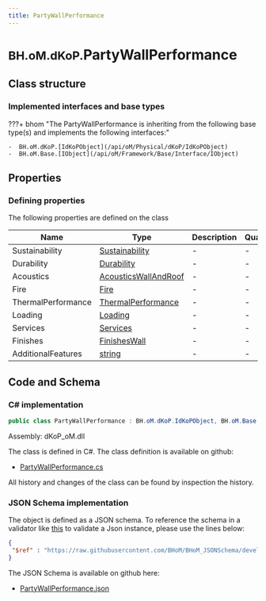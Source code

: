 ```yaml
---
title: PartyWallPerformance
---
```


# <small>BH.oM.dKoP.</small>**PartyWallPerformance**



## Class structure

### Implemented interfaces and base types

???+ bhom "The PartyWallPerformance is inheriting from the following base type(s) and implements the following interfaces:"

    -  BH.oM.dKoP.[IdKoPObject](/api/oM/Physical/dKoP/IdKoPObject)
    -  BH.oM.Base.[IObject](/api/oM/Framework/Base/Interface/IObject)


## Properties



### Defining properties

The following properties are defined on the class

| Name             | Type             | Description      | Quantity         |
|------------------|------------------|------------------|------------------|
| Sustainability | [Sustainability](/api/oM/Physical/dKoP/Perfomance/Sustainability) | - | - |
| Durability | [Durability](/api/oM/Physical/dKoP/Perfomance/Durability) | - | - |
| Acoustics | [AcousticsWallAndRoof](/api/oM/Physical/dKoP/Perfomance/AcousticsWallAndRoof) | - | - |
| Fire | [Fire](/api/oM/Physical/dKoP/Perfomance/Fire) | - | - |
| ThermalPerformance | [ThermalPerformance](/api/oM/Physical/dKoP/Perfomance/ThermalPerformance) | - | - |
| Loading | [Loading](/api/oM/Physical/dKoP/Perfomance/Loading/Loading) | - | - |
| Services | [Services](/api/oM/Physical/dKoP/Perfomance/Services/Services) | - | - |
| Finishes | [FinishesWall](/api/oM/Physical/dKoP/Perfomance/Finishes/FinishesWall) | - | - |
| AdditionalFeatures | [string](https://learn.microsoft.com/en-us/dotnet/api/System.String?view=netstandard-2.0) | - | - |


## Code and Schema

### C# implementation

``` C# title="C#"
public class PartyWallPerformance : BH.oM.dKoP.IdKoPObject, BH.oM.Base.IObject
```

Assembly: dKoP_oM.dll

The class is defined in C#. The class definition is available on github:

- [PartyWallPerformance.cs](https://github.com/BHoM/dKoP_Toolkit/blob/develop/dKoP_oM/Perfomance\PartyWallPerformance.cs)

All history and changes of the class can be found by inspection the history.
### JSON Schema implementation

The object is defined as a JSON schema. To reference the schema in a validator like [this](https://www.jsonschemavalidator.net/) to validate a Json instance, please use the lines below:

``` json title="JSON Schema"
{
 "$ref" : "https://raw.githubusercontent.com/BHoM/BHoM_JSONSchema/develop/dKoP_oM/PartyWallPerformance.json"
}
```

The JSON Schema is available on github here:

- [PartyWallPerformance.json](https://github.com/BHoM/BHoM_JSONSchema/blob/develop/dKoP_oM/PartyWallPerformance.json)
